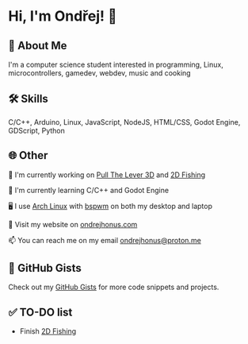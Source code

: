 # Hi, I'm Ondřej! 👋  

## 🚀 About Me  
I'm a computer science student interested in programming, Linux, microcontrollers, gamedev, webdev, music and cooking

## 🛠️ Skills  
C/C++, Arduino, Linux, JavaScript, NodeJS, HTML/CSS, Godot Engine, GDScript, Python

## 🌐 Other  
📖 I'm currently working on [Pull The Lever 3D](https://github.com/ondrejhonus/pull_the_lever_3d/) and [2D Fishing](https://github.com/ondrejhonus/2d_fishing)

🧠 I'm currently learning C/C++ and Godot Engine

🖥️ I use [Arch Linux](https://archlinux.org/) with [bspwm](https://github.com/baskerville/bspwm) on both my desktop and laptop

🔗 Visit my website on [ondrejhonus.com](https://ondrejhonus.com)

📫 You can reach me on my email [ondrejhonus@proton.me](mailto:ondrejhonus@proton.me)

## 📌 GitHub Gists
Check out my [GitHub Gists](https://gist.github.com/ondrejhonus) for more code snippets and projects.

## ✅ TO-DO list
- Finish [2D Fishing](https://github.com/ondrejhonus/2d_fishing)
